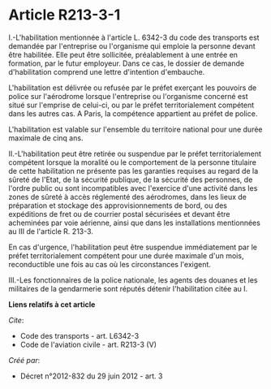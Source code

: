 # Article R213-3-1

I.-L'habilitation mentionnée à l'article L. 6342-3 du code des transports est demandée par l'entreprise ou l'organisme qui
emploie la personne devant être habilitée. Elle peut être sollicitée, préalablement à une entrée en formation, par le futur
employeur. Dans ce cas, le dossier de demande d'habilitation comprend une lettre d'intention d'embauche. 

L'habilitation est délivrée ou refusée par le préfet exerçant les pouvoirs de police sur l'aérodrome lorsque l'entreprise ou
l'organisme concerné est situé sur l'emprise de celui-ci, ou par le préfet territorialement compétent dans les autres cas. A
Paris, la compétence appartient au préfet de police. 

L'habilitation est valable sur l'ensemble du territoire national pour une durée maximale de cinq ans. 

II.-L'habilitation peut être retirée ou suspendue par le préfet territorialement compétent lorsque la moralité ou le
comportement de la personne titulaire de cette habilitation ne présente pas les garanties requises au regard de la sûreté de
l'Etat, de la sécurité publique, de la sécurité des personnes, de l'ordre public ou sont incompatibles avec l'exercice d'une
activité dans les zones de sûreté à accès réglementé des aérodromes, dans les lieux de préparation et stockage des
approvisionnements de bord, ou des expéditions de fret ou de courrier postal sécurisées et devant être acheminées par voie
aérienne, ainsi que dans les installations mentionnées au III de l'article R. 213-3.

En cas d'urgence, l'habilitation peut être suspendue immédiatement par le préfet territorialement compétent pour une durée
maximale d'un mois, reconductible une fois au cas où les circonstances l'exigent. 

III.-Les fonctionnaires de la police nationale, les agents des douanes et les militaires de la gendarmerie sont réputés
détenir l'habilitation citée au I.

**Liens relatifs à cet article**

_Cite_:

  - Code des transports - art. L6342-3
  - Code de l'aviation civile - art. R213-3 (V)

_Créé par_:

  - Décret n°2012-832 du 29 juin 2012 - art. 3
